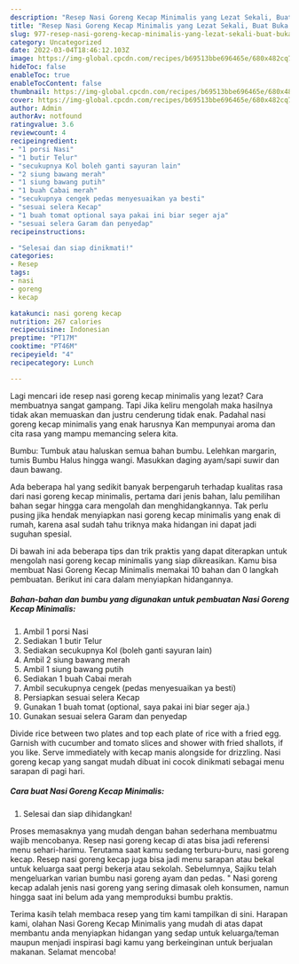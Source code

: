 ```yaml
---
description: "Resep Nasi Goreng Kecap Minimalis yang Lezat Sekali, Buat Buka Puasa Menggugah Selera"
title: "Resep Nasi Goreng Kecap Minimalis yang Lezat Sekali, Buat Buka Puasa Menggugah Selera"
slug: 977-resep-nasi-goreng-kecap-minimalis-yang-lezat-sekali-buat-buka-puasa-menggugah-selera
category: Uncategorized
date: 2022-03-04T18:46:12.103Z
image: https://img-global.cpcdn.com/recipes/b69513bbe696465e/680x482cq70/nasi-goreng-kecap-minimalis-foto-resep-utama.jpg
hideToc: false
enableToc: true
enableTocContent: false
thumbnail: https://img-global.cpcdn.com/recipes/b69513bbe696465e/680x482cq70/nasi-goreng-kecap-minimalis-foto-resep-utama.jpg
cover: https://img-global.cpcdn.com/recipes/b69513bbe696465e/680x482cq70/nasi-goreng-kecap-minimalis-foto-resep-utama.jpg
author: Admin
authorAv: notfound
ratingvalue: 3.6
reviewcount: 4
recipeingredient:
- "1 porsi Nasi"
- "1 butir Telur"
- "secukupnya Kol boleh ganti sayuran lain"
- "2 siung bawang merah"
- "1 siung bawang putih"
- "1 buah Cabai merah"
- "secukupnya cengek pedas menyesuaikan ya besti"
- "sesuai selera Kecap"
- "1 buah tomat optional saya pakai ini biar seger aja"
- "sesuai selera Garam dan penyedap"
recipeinstructions:

- "Selesai dan siap dinikmati!"
categories:
- Resep
tags:
- nasi
- goreng
- kecap

katakunci: nasi goreng kecap 
nutrition: 267 calories
recipecuisine: Indonesian
preptime: "PT17M"
cooktime: "PT46M"
recipeyield: "4"
recipecategory: Lunch

---
```



Lagi mencari ide resep nasi goreng kecap minimalis yang lezat? Cara membuatnya sangat gampang. Tapi Jika keliru mengolah maka hasilnya tidak akan memuaskan dan justru cenderung tidak enak. Padahal nasi goreng kecap minimalis yang enak harusnya Kan mempunyai aroma dan cita rasa yang mampu memancing selera kita.


Bumbu: Tumbuk atau haluskan semua bahan bumbu. Lelehkan margarin, tumis Bumbu Halus hingga wangi. Masukkan daging ayam/sapi suwir dan daun bawang.

Ada beberapa hal yang sedikit banyak berpengaruh terhadap kualitas rasa dari nasi goreng kecap minimalis, pertama dari jenis bahan, lalu pemilihan bahan segar hingga cara mengolah dan menghidangkannya. Tak perlu pusing jika hendak menyiapkan nasi goreng kecap minimalis yang enak di rumah, karena asal sudah tahu triknya maka hidangan ini dapat jadi suguhan spesial.


Di bawah ini ada beberapa tips dan trik praktis yang dapat diterapkan untuk mengolah nasi goreng kecap minimalis yang siap dikreasikan. Kamu bisa membuat Nasi Goreng Kecap Minimalis memakai 10 bahan dan 0 langkah pembuatan. Berikut ini cara dalam menyiapkan hidangannya.

<!--inarticleads1-->

##### Bahan-bahan dan bumbu yang digunakan untuk pembuatan Nasi Goreng Kecap Minimalis:

1. Ambil 1 porsi Nasi
1. Sediakan 1 butir Telur
1. Sediakan secukupnya Kol (boleh ganti sayuran lain)
1. Ambil 2 siung bawang merah
1. Ambil 1 siung bawang putih
1. Sediakan 1 buah Cabai merah
1. Ambil secukupnya cengek (pedas menyesuaikan ya besti)
1. Persiapkan sesuai selera Kecap
1. Gunakan 1 buah tomat (optional, saya pakai ini biar seger aja.)
1. Gunakan sesuai selera Garam dan penyedap


Divide rice between two plates and top each plate of rice with a fried egg. Garnish with cucumber and tomato slices and shower with fried shallots, if you like. Serve immediately with kecap manis alongside for drizzling. Nasi goreng kecap yang sangat mudah dibuat ini cocok dinikmati sebagai menu sarapan di pagi hari. 

<!--inarticleads2-->

##### Cara buat Nasi Goreng Kecap Minimalis:


1. Selesai dan siap dihidangkan!

Proses memasaknya yang mudah dengan bahan sederhana membuatmu wajib mencobanya. Resep nasi goreng kecap di atas bisa jadi referensi menu sehari-harimu. Terutama saat kamu sedang terburu-buru, nasi goreng kecap. Resep nasi goreng kecap juga bisa jadi menu sarapan atau bekal untuk keluarga saat pergi bekerja atau sekolah. Sebelumnya, Sajiku telah mengeluarkan varian bumbu nasi goreng ayam dan pedas. &#34; Nasi goreng kecap adalah jenis nasi goreng yang sering dimasak oleh konsumen, namun hingga saat ini belum ada yang memproduksi bumbu praktis. 

Terima kasih telah membaca resep yang tim kami tampilkan di sini. Harapan kami, olahan Nasi Goreng Kecap Minimalis yang mudah di atas dapat membantu anda menyiapkan hidangan yang sedap untuk keluarga/teman maupun menjadi inspirasi bagi kamu yang berkeinginan untuk berjualan makanan. Selamat mencoba!

